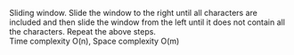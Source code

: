 Sliding window. Slide the window to the right until all characters are included and then slide the window from the left until it does not contain all the characters. Repeat the above steps.  
Time complexity O(n), Space complexity O(m)
